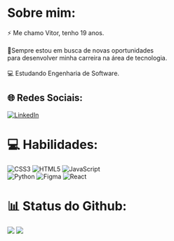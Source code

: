 # Sobre mim:
⚡ Me chamo Vitor, tenho 19 anos.<br><br>🚀Sempre estou em busca de novas oportunidades <br>para desenvolver minha carreira na área de tecnologia.<br><br>💻 Estudando Engenharia de Software.


## 🌐 Redes Sociais:
[![LinkedIn](https://img.shields.io/badge/LinkedIn-%230077B5.svg?logo=linkedin&logoColor=white)](https://linkedin.com/in/vitor-musolino-teixeira) 

# 💻 Habilidades:
![CSS3](https://img.shields.io/badge/css3-%231572B6.svg?style=for-the-badge&logo=css3&logoColor=white) ![HTML5](https://img.shields.io/badge/html5-%23E34F26.svg?style=for-the-badge&logo=html5&logoColor=white) ![JavaScript](https://img.shields.io/badge/javascript-%23323330.svg?style=for-the-badge&logo=javascript&logoColor=%23F7DF1E)<br> ![Python](https://img.shields.io/badge/python-3670A0?style=for-the-badge&logo=python&logoColor=ffdd54) ![Figma](https://img.shields.io/badge/figma-%23F24E1E.svg?style=for-the-badge&logo=figma&logoColor=white) ![React](https://img.shields.io/badge/react-%2320232a.svg?style=for-the-badge&logo=react&logoColor=%2361DAFB)
# 📊 Status do Github:
![](https://github-readme-stats.vercel.app/api?username=vitormusolino&theme=dark&hide_border=false&include_all_commits=false&count_private=false)
![](https://github-readme-stats.vercel.app/api/top-langs/?username=vitormusolino&theme=dark&hide_border=false&include_all_commits=false&count_private=false&layout=compact)

<!-- Proudly created with GPRM ( https://gprm.itsvg.in ) -->
